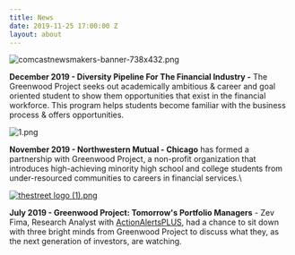 ```yaml
---
title: News
date: 2019-11-25 17:00:00 Z
layout: about
---
```


![comcastnewsmakers-banner-738x432.png](/uploads/comcastnewsmakers-banner-738x432.png)

**December 2019 - Diversity Pipeline For The Financial Industry -** The Greenwood Project seeks out academically ambitious & career and goal oriented student to show them opportunities that exist in the financial workforce. This program helps students become familiar with the business process & offers opportunities.

![1.png](/uploads/1.png)

**November 2019 - Northwestern Mutual - Chicago** has formed a partnership with Greenwood Project, a non-profit organization that introduces high-achieving minority high school and college students from under-resourced communities to careers in financial services.\\

[![thestreet logo (1).png](/uploads/thestreet%20logo%20(1).png)](https://www.thestreet.com/video/tomorrow-s-portfolio-managers-15018544)

**July 2019 - Greenwood Project: Tomorrow's Portfolio Managers** - Zev Fima, Research Analyst with [ActionAlertsPLUS](https://aap.thestreet.com/), had a chance to sit down with three bright minds from Greenwood Project to discuss what they, as the next generation of investors, are watching.
